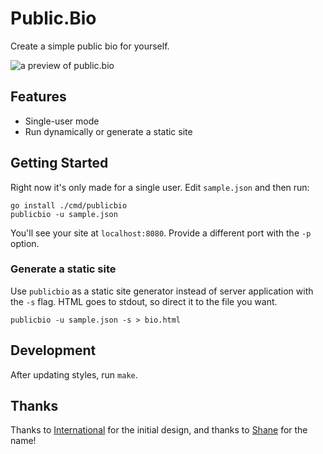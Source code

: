 # Public.Bio

Create a simple public bio for yourself.

![a preview of public.bio](https://i.snap.as/A0hxIru.png)

## Features

* Single-user mode
* Run dynamically or generate a static site

## Getting Started

Right now it's only made for a single user. Edit `sample.json` and then run:

```
go install ./cmd/publicbio
publicbio -u sample.json
```

You'll see your site at `localhost:8080`. Provide a different port with the `-p` option.

### Generate a static site

Use `publicbio` as a static site generator instead of server application with the `-s` flag. HTML goes to stdout, so direct it to the file you want.

```
publicbio -u sample.json -s > bio.html
```

## Development

After updating styles, run `make`.

## Thanks

Thanks to [International](https://cybre.space/@International) for the initial design, and thanks to [Shane](https://mastodon.design/@ZiiX) for the name!
